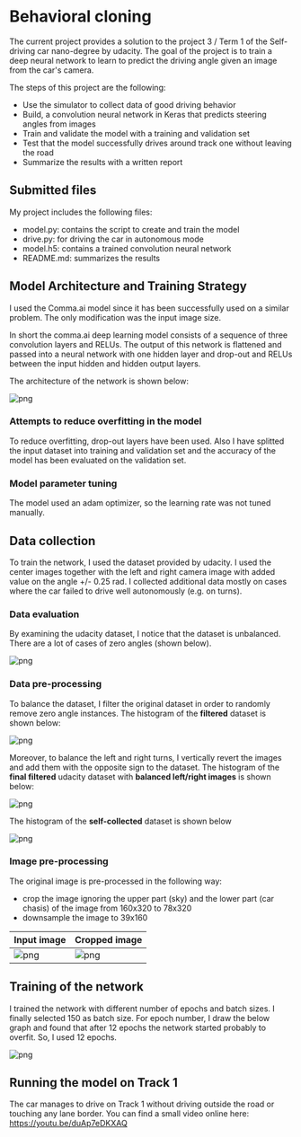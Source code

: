 # Behavioral cloning

The current project provides a solution to the project 3 / Term 1 of the Self-driving car nano-degree by udacity.
The goal of the project is to train a deep neural network to learn to predict the driving angle given an image from the car's camera.

The steps of this project are the following:

- Use the simulator to collect data of good driving behavior
- Build, a convolution neural network in Keras that predicts steering angles from images
- Train and validate the model with a training and validation set
- Test that the model successfully drives around track one without leaving the road
- Summarize the results with a written report

## Submitted files

My project includes the following files:

- model.py: contains the script to create and train the model
- drive.py: for driving the car in autonomous mode
- model.h5: contains a trained convolution neural network
- README.md: summarizes the results

## Model Architecture and Training Strategy

I used the Comma.ai model since it has been successfully used on a similar problem. The only modification was the input image size.

In short the comma.ai deep learning model consists of a sequence of three convolution layers and RELUs. The output of this network is flattened and passed into a neural network with one hidden layer and drop-out and RELUs between the input hidden and hidden output layers.

The architecture of the network is shown below:

![png](images/model.png)

### Attempts to reduce overfitting in the model

To reduce overfitting, drop-out layers have been used. Also I have splitted the input dataset into training and validation set and the accuracy of the model has been evaluated on the validation set.

### Model parameter tuning

The model used an adam optimizer, so the learning rate was not tuned manually.

## Data collection

To train the network, I used the dataset provided by udacity. I used the center images together with the left and right camera image with added value on the angle +/- 0.25 rad. I collected additional data mostly on cases where the car failed to drive well autonomously (e.g. on turns). 


### Data evaluation

By examining the udacity dataset, I notice that the dataset is unbalanced. There are a lot of cases of zero angles (shown below).

![png](images/histogram_original.png)

### Data pre-processing

To balance the dataset, I filter the original dataset in order to randomly remove zero angle instances. 
The histogram of the **filtered** dataset is shown below: 

![png](images/histogram_filtered.png)

Moreover, to balance the left and right turns, I vertically revert the images and add them with the opposite sign to the dataset. 
The histogram of the **final filtered** udacity dataset with **balanced left/right images** is shown below: 

![png](images/histogram_left_right.png)

The histogram of the **self-collected** dataset is shown below

![png](images/histogram_self_collected.png)

### Image pre-processing

The original image is pre-processed in the following way:

- crop the image ignoring the upper part (sky) and the lower part (car chasis) of the image from 160x320 to 78x320
- downsample the image to 39x160

| Input image | Cropped image |
|---|---|
| ![png](images/example_input.png) | ![png](images/example_cropped.png) | 

## Training of the network

I trained the network with different number of epochs and batch sizes.
I finally selected 150 as batch size. 
For epoch number, I draw the below graph and found that after 12 epochs the network started probably to overfit. So, I used 12 epochs.

![png](images/mean_squared_error.png)

## Running the model on Track 1

The car manages to drive on Track 1 without driving outside the road or touching any lane border. 
You can find a small video online here: https://youtu.be/duAp7eDKXAQ
